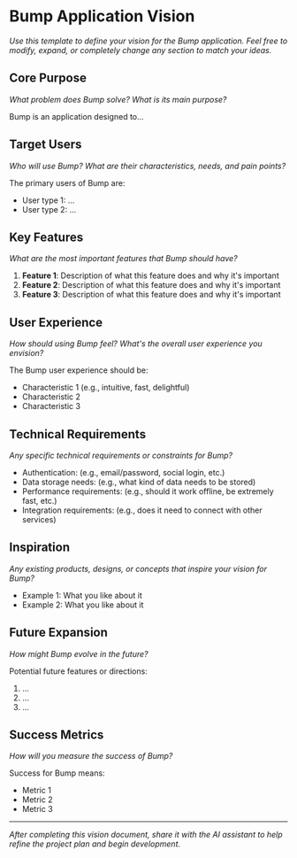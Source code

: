 # Bump Application Vision

*Use this template to define your vision for the Bump application. Feel free to modify, expand, or completely change any section to match your ideas.*

## Core Purpose

*What problem does Bump solve? What is its main purpose?*

Bump is an application designed to...

## Target Users

*Who will use Bump? What are their characteristics, needs, and pain points?*

The primary users of Bump are:
- User type 1: ...
- User type 2: ...

## Key Features

*What are the most important features that Bump should have?*

1. **Feature 1**: Description of what this feature does and why it's important
2. **Feature 2**: Description of what this feature does and why it's important
3. **Feature 3**: Description of what this feature does and why it's important

## User Experience

*How should using Bump feel? What's the overall user experience you envision?*

The Bump user experience should be:
- Characteristic 1 (e.g., intuitive, fast, delightful)
- Characteristic 2
- Characteristic 3

## Technical Requirements

*Any specific technical requirements or constraints for Bump?*

- Authentication: (e.g., email/password, social login, etc.)
- Data storage needs: (e.g., what kind of data needs to be stored)
- Performance requirements: (e.g., should it work offline, be extremely fast, etc.)
- Integration requirements: (e.g., does it need to connect with other services)

## Inspiration

*Any existing products, designs, or concepts that inspire your vision for Bump?*

- Example 1: What you like about it
- Example 2: What you like about it

## Future Expansion

*How might Bump evolve in the future?*

Potential future features or directions:
1. ...
2. ...
3. ...

## Success Metrics

*How will you measure the success of Bump?*

Success for Bump means:
- Metric 1
- Metric 2
- Metric 3

---

*After completing this vision document, share it with the AI assistant to help refine the project plan and begin development.* 